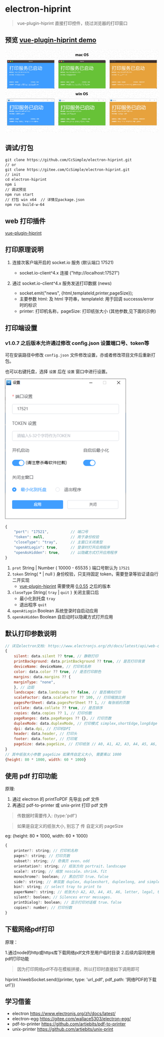 # electron-hiprint

> vue-plugin-hiprint 直接打印控件，绕过浏览器的打印窗口

## 预览 <a href="https://ccsimple.gitee.io/vue-plugin-hiprint/">vue-plugin-hiprint demo</a>

<div align="center">

![image](./res/tool.jpeg)

</div>

## 调试/打包

```console
git clone https://github.com/CcSimple/electron-hiprint.git
// or
git clone https://gitee.com/CcSimple/electron-hiprint.git
// init
cd electron-hiprint
npm i
// 调试预览
npm run start
// 打包 win x64  // 详情见package.json
npm run build-w-64
```

## web 打印插件

[vue-plugin-hiprint](https://github.com/CcSimple/vue-plugin-hiprint.git)

## 打印原理说明

1. 连接次客户端开启的 socket.io 服务 (默认端口 17521)

   - socket.io-client^4.x 连接 ("http://localhost:17521")

2. 通过 socket.io-client^4.x 服务发送打印数据 (news)

   - socket.emit("news", {html,templateId,printer,pageSize});
   - 主要参数 html: 及 html 字符串，templateId: 用于回调 successs/error 时的标识
   - printer: 打印机名称，pageSize: 打印纸张大小 (其他参数,见下面的示例)

## 打印端设置

### v1.0.7 之后版本允许通过修改 config.json 设置端口号、token等

可在安装路径中修改 `config.json` 文件修改设置，亦或者修改项目文件后重新打包。

也可以右键托盘，选择 `设置` 后在 `设置` 窗口中进行设置。

![image](./res/set.png)

```js
{
    "port": "17521",          // 端口号
    "token": null,            // 用于身份校验
    "closeType": "tray",      // 主窗口关闭类型
    "openAtLogin": true,      // 登录时打开应用程序
    "openAsHidden": true,     // 以隐藏方式打开应用程序
}
```

1. `prot` String | Number ( 10000 - 65535 ) 端口号默认为 `17521`
2. `token` String( * | null ) 身份校验，只支持固定 token，需要登录等验证请自行二开实现
    - [vue-plugin-hiprint](https://github.com/CcSimple/vue-plugin-hiprint.git) 需要使用 [0.0.55](https://www.npmjs.com/package/vue-plugin-hiprint?activeTab=versions) 之后的版本
3. `closeType` String( `tray` | `quit` ) 关闭主窗口后
    - 最小化到托盘 `tray`
    - 退出程序 `quit`
4. `openAtLogin` Boolean 系统登录时自启动应用
5. `openAsHidden` Boolean 自启动时以隐藏方式打开应用

## 默认打印参数说明

```js
// 详见electron文档: https://www.electronjs.org/zh/docs/latest/api/web-contents
{
    silent: data.silent ?? true, // 静默打印
    printBackground: data.printBackground ?? true, // 是否打印背景
    deviceName: deviceName, // 打印机名称
    color: data.color ?? true, // 是否打印颜色
    margins: data.margins ?? {
    marginType: "none",
    }, // 边距
    landscape: data.landscape ?? false, // 是否横向打印
    scaleFactor: data.scaleFactor ?? 100, // 打印缩放比例
    pagesPerSheet: data.pagesPerSheet ?? 1, // 每张纸的页数
    collate: data.collate ?? true, // 是否排序
    copies: data.copies ?? 1, // 打印份数
    pageRanges: data.pageRanges ?? {}, // 打印页数
    duplexMode: data.duplexMode, // 打印模式 simplex,shortEdge,longEdge
    dpi: data.dpi, // 打印机DPI
    header: data.header, // 打印头
    footer: data.footer, // 打印尾
    pageSize: data.pageSize, // 打印纸张 // A0, A1, A2, A3, A4, A5, A6, Legal, Letter, Tabloid
}
// 其中纸张大小参数 pageSize 如果传自定义大小, 需要乘以 1000
{height: 80 * 1000, width: 60 * 1000}
```

## 使用 pdf 打印功能

原理:

1. 通过 electron 的 printToPDF 先导出 pdf 文件
2. 再通过 pdf-to-printer 或 unix-print 打印 pdf 文件

> 传数据时需要传入: {type:'pdf'}

> 如果是自定义的纸张大小, 别忘了 传 自定义的 pageSize

eg: {height: 80 * 1000, width: 60 * 1000}

```js
{
    printer?: string; // 打印机名称
    pages?: string; // 打印页数
    subset?: string; // 奇偶页 even、odd
    orientation?: string; // 纸张方向 portrait、landscape
    scale?: string; // 缩放 noscale、shrink、fit
    monochrome?: boolean; // 黑白打印 true、false
    side?: string; // 单双面 duplex, duplexshort, duplexlong, and simplex
    bin?: string; // select tray to print to
    paperName?: string; // 纸张大小 A2, A3, A4, A5, A6, letter, legal, tabloid, statement
    silent?: boolean; // Silences error messages.
    printDialog?: boolean; // 显示打印对话框 true、false
    copies?: number; // 打印份数
}
```
## 下载网络pdf打印

原理：

1.通过node的http或https库下载网络pdf文件至用户临时目录
2.后续内容同使用pdf打印功能

> 因为打印网络pdf不存在模板拼接，所以打印时直接如下调用即可

hiprint.hiwebSocket.send({printer, type: 'url_pdf', pdf_path: '网络PDF的下载url'})

## 学习借鉴

- electron <a href="https://www.electronjs.org/zh/docs/latest/">https://www.electronjs.org/zh/docs/latest/</a>
- electron-egg <a href="https://gitee.com/wallace5303/electron-egg/">https://gitee.com/wallace5303/electron-egg/</a>
- pdf-to-printer <a href="https://github.com/artiebits/pdf-to-printer">https://github.com/artiebits/pdf-to-printer</a>
- unix-printer <a href="https://github.com/artiebits/unix-print">https://github.com/artiebits/unix-print</a>
